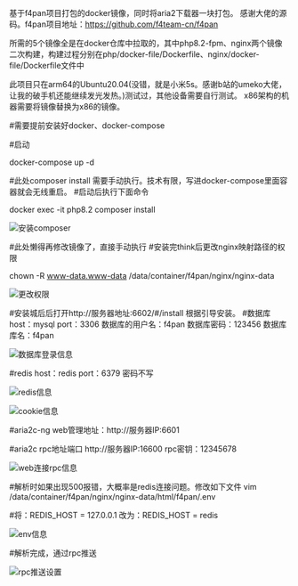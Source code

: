 基于f4pan项目打包的docker镜像，同时将aria2下载器一块打包。
感谢大佬的源码。f4pan项目地址：https://github.com/f4team-cn/f4pan


所需的5个镜像全是在docker仓库中拉取的，其中php8.2-fpm、nginx两个镜像二次构建，构建过程分别在php/docker-file/Dockerfile、nginx/docker-file/Dockerfile文件中





此项目只在arm64的Ubuntu20.04(没错，就是小米5s。感谢b站的umeko大佬，让我的破手机还能继续发光发热。)测试过，其他设备需要自行测试。 x86架构的机器需要将镜像替换为x86的镜像。






#需要提前安装好docker、docker-compose


#启动

docker-compose  up -d  





#此处composer  install 需要手动执行。技术有限，写进docker-compose里面容器就会无线重启。
#启动后执行下面命令

docker exec -it php8.2  composer  install

![安装composer](https://github.com/user-attachments/assets/eafccb6e-a2b4-455d-ae43-0c6fbc05fc52)




#此处懒得再修改镜像了，直接手动执行
#安装完think后更改nginx映射路径的权限

chown -R www-data.www-data   /data/container/f4pan/nginx/nginx-data


![更改权限](https://github.com/user-attachments/assets/67ecee10-2de3-4c31-8061-7273e3632a99)





#安装城后后打开http://服务器地址:6602/#/install  根据引导安装。
#数据库host：mysql    port：3306   数据库的用户名：f4pan  数据库密码：123456   数据库库名：f4pan  


![数据库登录信息](https://github.com/user-attachments/assets/1fbe1ddd-97c0-42a8-ae0b-347cf01e2f84)


#redis host：redis  port：6379   密码不写

![redis信息](https://github.com/user-attachments/assets/6a408a80-f6b5-470b-9d08-124d5343cb71)


![cookie信息](https://github.com/user-attachments/assets/1b9e2037-fd45-4af1-b059-9d6b037f6154)




#aria2c-ng  web管理地址：http://服务器IP:6601   


#aria2c  rpc地址端口   http://服务器IP:16600    rpc密钥：12345678

![web连接rpc信息](https://github.com/user-attachments/assets/add934dc-572f-42e5-ae49-18c87841c167)










#解析时如果出现500报错，大概率是redis连接问题。修改如下文件
vim  /data/container/f4pan/nginx/nginx-data/html/f4pan/.env

#将：REDIS_HOST = 127.0.0.1     改为：REDIS_HOST = redis

![env信息](https://github.com/user-attachments/assets/79931211-1c89-4b7e-bc6b-3e5d63844aef)


#解析完成，通过rpc推送

![rpc推送设置](https://github.com/user-attachments/assets/c189c438-2353-4087-ab34-0228da1429ff)

